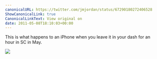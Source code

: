 ```yaml
---
canonicalURL: https://twitter.com/jmjordan/status/67290180272406528
ShowCanonicalLink: true
CanonicalLinkText: View original on
date: 2011-05-08T18:10:03+00:00
---
```

This is what happens to an iPhone when you leave it in your dash for an hour in SC in May.

![](/images/67290180272406528-294239970.jpg)